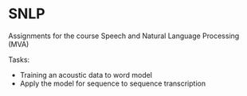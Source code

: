 # SNLP
Assignments for the course Speech and Natural Language Processing (MVA) 

Tasks: 
- Training an acoustic data to word model 
- Apply the model for sequence to sequence transcription
